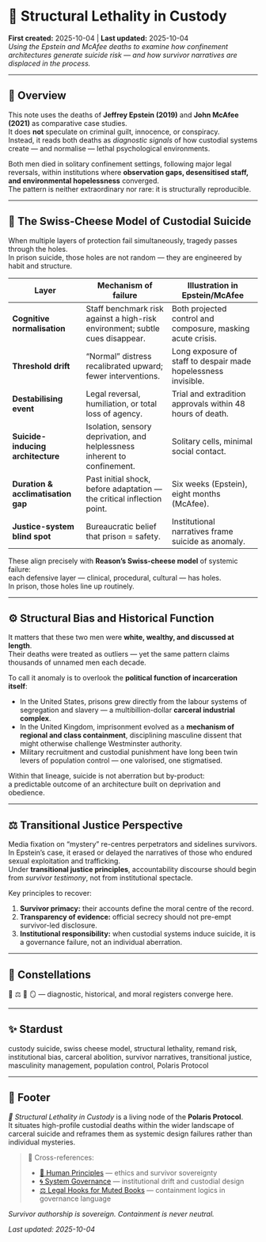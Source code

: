 # 🧩 Structural Lethality in Custody  
**First created:** 2025-10-04 | **Last updated:** 2025-10-04  
*Using the Epstein and McAfee deaths to examine how confinement architectures generate suicide risk — and how survivor narratives are displaced in the process.*

---

## 📖 Overview  

This note uses the deaths of **Jeffrey Epstein (2019)** and **John McAfee (2021)** as comparative case studies.  
It does **not** speculate on criminal guilt, innocence, or conspiracy.  
Instead, it reads both deaths as *diagnostic signals* of how custodial systems create — and normalise — lethal psychological environments.  

Both men died in solitary confinement settings, following major legal reversals, within institutions where **observation gaps, desensitised staff, and environmental hopelessness** converged.  
The pattern is neither extraordinary nor rare: it is structurally reproducible.

---

## 🧠 The Swiss-Cheese Model of Custodial Suicide  

When multiple layers of protection fail simultaneously, tragedy passes through the holes.  
In prison suicide, those holes are not random — they are engineered by habit and structure.

| Layer | Mechanism of failure | Illustration in Epstein/McAfee |
|-------|----------------------|--------------------------------|
| **Cognitive normalisation** | Staff benchmark risk against a high-risk environment; subtle cues disappear. | Both projected control and composure, masking acute crisis. |
| **Threshold drift** | “Normal” distress recalibrated upward; fewer interventions. | Long exposure of staff to despair made hopelessness invisible. |
| **Destabilising event** | Legal reversal, humiliation, or total loss of agency. | Trial and extradition approvals within 48 hours of death. |
| **Suicide-inducing architecture** | Isolation, sensory deprivation, and helplessness inherent to confinement. | Solitary cells, minimal social contact. |
| **Duration & acclimatisation gap** | Past initial shock, before adaptation — the critical inflection point. | Six weeks (Epstein), eight months (McAfee). |
| **Justice-system blind spot** | Bureaucratic belief that prison = safety. | Institutional narratives frame suicide as anomaly. |

These align precisely with **Reason’s Swiss-cheese model** of systemic failure:  
each defensive layer — clinical, procedural, cultural — has holes.  
In prison, those holes line up routinely.

---

## ⚙️ Structural Bias and Historical Function  

It matters that these two men were **white, wealthy, and discussed at length**.  
Their deaths were treated as outliers — yet the same pattern claims thousands of unnamed men each decade.  

To call it anomaly is to overlook the **political function of incarceration itself**:  
- In the United States, prisons grew directly from the labour systems of segregation and slavery — a multibillion-dollar **carceral industrial complex**.  
- In the United Kingdom, imprisonment evolved as a **mechanism of regional and class containment**, disciplining masculine dissent that might otherwise challenge Westminster authority.  
- Military recruitment and custodial punishment have long been twin levers of population control — one valorised, one stigmatised.  

Within that lineage, suicide is not aberration but by-product:  
a predictable outcome of an architecture built on deprivation and obedience.

---

## ⚖️ Transitional Justice Perspective  

Media fixation on “mystery” re-centres perpetrators and sidelines survivors.  
In Epstein’s case, it erased or delayed the narratives of those who endured sexual exploitation and trafficking.  
Under **transitional justice principles**, accountability discourse should begin from *survivor testimony*, not from institutional spectacle.  

Key principles to recover:

1. **Survivor primacy:** their accounts define the moral centre of the record.  
2. **Transparency of evidence:** official secrecy should not pre-empt survivor-led disclosure.  
3. **Institutional responsibility:** when custodial systems induce suicide, it is a governance failure, not an individual aberration.  

---

## 🌌 Constellations  

🧿 ⚖️ 🧠 🪞 — diagnostic, historical, and moral registers converge here.

---

## ✨ Stardust  

custody suicide, swiss cheese model, structural lethality, remand risk, institutional bias, carceral abolition, survivor narratives, transitional justice, masculinity management, population control, Polaris Protocol  

---

## 🏮 Footer  

*🧩 Structural Lethality in Custody* is a living node of the **Polaris Protocol**.  
It situates high-profile custodial deaths within the wider landscape of carceral suicide and reframes them as systemic design failures rather than individual mysteries.  

> 📡 Cross-references:  
> - [🌱 Human Principles](../Human_Principles/) — ethics and survivor sovereignty  
> - [🌀 System Governance](../System_Governance/) — institutional drift and custodial design  
> - [⚖️ Legal Hooks for Muted Books](../Big_Picture_Protocols/⚖️_legal_hooks_for_muted_books.md) — containment logics in governance language  

*Survivor authorship is sovereign. Containment is never neutral.*  

_Last updated: 2025-10-04_

